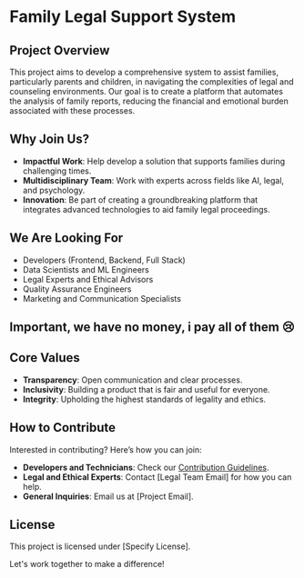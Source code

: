 # Family Legal Support System

## Project Overview
This project aims to develop a comprehensive system to assist families, particularly parents and children, in navigating the complexities of legal and counseling environments. Our goal is to create a platform that automates the analysis of family reports, reducing the financial and emotional burden associated with these processes.

## Why Join Us?
- **Impactful Work**: Help develop a solution that supports families during challenging times.
- **Multidisciplinary Team**: Work with experts across fields like AI, legal, and psychology.
- **Innovation**: Be part of creating a groundbreaking platform that integrates advanced technologies to aid family legal proceedings.

## We Are Looking For
- Developers (Frontend, Backend, Full Stack)
- Data Scientists and ML Engineers
- Legal Experts and Ethical Advisors
- Quality Assurance Engineers
- Marketing and Communication Specialists

## Important, we have no money, i pay all of them 😢

## Core Values
- **Transparency**: Open communication and clear processes.
- **Inclusivity**: Building a product that is fair and useful for everyone.
- **Integrity**: Upholding the highest standards of legality and ethics.

## How to Contribute
Interested in contributing? Here’s how you can join:
- **Developers and Technicians**: Check our [Contribution Guidelines](LINK).
- **Legal and Ethical Experts**: Contact [Legal Team Email] for how you can help.
- **General Inquiries**: Email us at [Project Email].

## License
This project is licensed under [Specify License].

Let's work together to make a difference!
